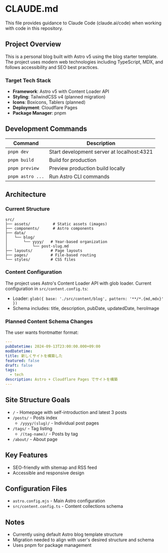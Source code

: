 # CLAUDE.md

This file provides guidance to Claude Code (claude.ai/code) when working with code in this repository.

## Project Overview

This is a personal blog built with Astro v5 using the blog starter template. The project uses modern web technologies including TypeScript, MDX, and follows accessibility and SEO best practices.

### Target Tech Stack

- **Framework**: Astro v5 with Content Loader API
- **Styling**: TailwindCSS v4 (planned migration)
- **Icons**: Boxicons, Tablers (planned)
- **Deployment**: Cloudflare Pages
- **Package Manager**: pnpm

## Development Commands

| Command          | Description                                |
| ---------------- | ------------------------------------------ |
| `pnpm dev`       | Start development server at localhost:4321 |
| `pnpm build`     | Build for production                       |
| `pnpm preview`   | Preview production build locally           |
| `pnpm astro ...` | Run Astro CLI commands                     |

## Architecture

### Current Structure

```
src/
├── assets/          # Static assets (images)
├── components/      # Astro components
├── data/
│   └── blog/
│       └── yyyy/   # Year-based organization
│           └── post-slug.md
├── layouts/        # Page layouts
├── pages/          # File-based routing
└── styles/         # CSS files
```

### Content Configuration

The project uses Astro's Content Loader API with glob loader. Current configuration in `src/content.config.ts`:

- Loader: `glob({ base: './src/content/blog', pattern: '**/*.{md,mdx}' })`
- Schema includes: title, description, pubDate, updatedDate, heroImage

### Planned Content Schema Changes

The user wants frontmatter format:

```yaml
---
pubDatetime: 2024-09-13T23:00:00.000+09:00
modDatetime:
title: 新しくサイトを構築した
featured: false
draft: false
tags:
  - tech
description: Astro + Cloudflare Pages でサイトを構築
---
```

## Site Structure Goals

- `/` - Homepage with self-introduction and latest 3 posts
- `/posts/` - Posts index
  - `/yyyy/(slug)/` - Individual post pages
- `/tags/` - Tag listing
  - `/(tag-name)/` - Posts by tag
- `/about/` - About page

## Key Features

- SEO-friendly with sitemap and RSS feed
- Accessible and responsive design

## Configuration Files

- `astro.config.mjs` - Main Astro configuration
- `src/content.config.ts` - Content collections schema

## Notes

- Currently using default Astro blog template structure
- Migration needed to align with user's desired structure and schema
- Uses pnpm for package management
